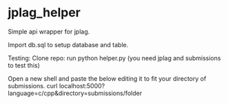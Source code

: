 # jplag_helper
Simple api wrapper for jplag.

Import db.sql to setup database and table.

Testing:
Clone repo:
run python helper.py (you need jplag and submissions to test this)

Open a new shell and paste the below editing it to fit your directory of submissions.
curl localhost:5000?language=c/cpp\&directory=submissions/folder
